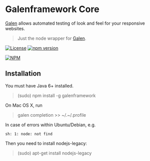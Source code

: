 # Galenframework Core

[Galen](http://galenframework.com) allows automated testing of look and feel for your responsive websites.

> Just the node wrapper for [Galen](http://galenframework.com).

[![License](https://img.shields.io/github/license/mashape/apistatus.svg)](LICENSE) [![npm version](https://badge.fury.io/js/galenframework.svg)](http://badge.fury.io/js/galenframework)

[![NPM](https://nodei.co/npm/galenframework.png?downloads=true&downloadRank=true&stars=true)](https://nodei.co/npm/galenframework/)

## Installation

You must have Java 6+ installed.

> (sudo) npm install -g galenframework


On Mac OS X, run
> galen completion >> ~/.~/.profile

In case of errors within Ubuntu/Debian, e.g.
```
sh: 1: node: not find
```

Then you need to install  nodejs-legacy:
> (sudo) apt-get install nodejs-legacy
